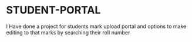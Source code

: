 # STUDENT-PORTAL
I Have done a project for students mark upload portal and options to make editing to that marks by searching their roll number
